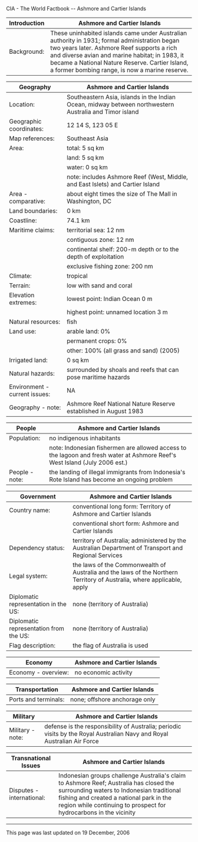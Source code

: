CIA - The World Factbook -- Ashmore and Cartier Islands

| Introduction | Ashmore and Cartier Islands |
| --- | --- |
| Background: | These uninhabited islands came under Australian authority in 1931; formal administration began two years later. Ashmore Reef supports a rich and diverse avian and marine habitat; in 1983, it became a National Nature Reserve. Cartier Island, a former bombing range, is now a marine reserve. |

| Geography | Ashmore and Cartier Islands |
| --- | --- |
| Location: | Southeastern Asia, islands in the Indian Ocean, midway between northwestern Australia and Timor island |
| Geographic coordinates: | 12 14 S, 123 05 E |
| Map references: | Southeast Asia |
| Area: | total: 5 sq km |
| | land: 5 sq km |
| | water: 0 sq km |
| | note: includes Ashmore Reef (West, Middle, and East Islets) and Cartier Island |
| Area - comparative: | about eight times the size of The Mall in Washington, DC |
| Land boundaries: | 0 km |
| Coastline: | 74.1 km |
| Maritime claims: | territorial sea: 12 nm |
| | contiguous zone: 12 nm |
| | continental shelf: 200-m depth or to the depth of exploitation |
| | exclusive fishing zone: 200 nm |
| Climate: | tropical |
| Terrain: | low with sand and coral |
| Elevation extremes: | lowest point: Indian Ocean 0 m |
| | highest point: unnamed location 3 m |
| Natural resources: | fish |
| Land use: | arable land: 0% |
| | permanent crops: 0% |
| | other: 100% (all grass and sand) (2005) |
| Irrigated land: | 0 sq km |
| Natural hazards: | surrounded by shoals and reefs that can pose maritime hazards |
| Environment - current issues: | NA |
| Geography - note: | Ashmore Reef National Nature Reserve established in August 1983 |

| People | Ashmore and Cartier Islands |
| --- | --- |
| Population: | no indigenous inhabitants |
| | note: Indonesian fishermen are allowed access to the lagoon and fresh water at Ashmore Reef's West Island (July 2006 est.) |
| People - note: | the landing of illegal immigrants from Indonesia's Rote Island has become an ongoing problem |

| Government | Ashmore and Cartier Islands |
| --- | --- |
| Country name: | conventional long form: Territory of Ashmore and Cartier Islands |
| | conventional short form: Ashmore and Cartier Islands |
| Dependency status: | territory of Australia; administered by the Australian Department of Transport and Regional Services |
| Legal system: | the laws of the Commonwealth of Australia and the laws of the Northern Territory of Australia, where applicable, apply |
| Diplomatic representation in the US: | none (territory of Australia) |
| Diplomatic representation from the US: | none (territory of Australia) |
| Flag description: | the flag of Australia is used |

| Economy | Ashmore and Cartier Islands |
| --- | --- |
| Economy - overview: | no economic activity |

| Transportation | Ashmore and Cartier Islands |
| --- | --- |
| Ports and terminals: | none; offshore anchorage only |

| Military | Ashmore and Cartier Islands |
| --- | --- |
| Military - note: | defense is the responsibility of Australia; periodic visits by the Royal Australian Navy and Royal Australian Air Force |

| Transnational Issues | Ashmore and Cartier Islands |
| --- | --- |
| Disputes - international: | Indonesian groups challenge Australia's claim to Ashmore Reef; Australia has closed the surrounding waters to Indonesian traditional fishing and created a national park in the region while continuing to prospect for hydrocarbons in the vicinity |

---
This page was last updated on 19 December, 2006                      